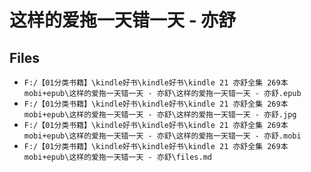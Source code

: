 # 这样的爱拖一天错一天 - 亦舒

## Files

- `F:/【01分类书籍】\kindle好书\kindle好书\kindle 21 亦舒全集 269本 mobi+epub\这样的爱拖一天错一天 - 亦舒\这样的爱拖一天错一天 - 亦舒.epub`
- `F:/【01分类书籍】\kindle好书\kindle好书\kindle 21 亦舒全集 269本 mobi+epub\这样的爱拖一天错一天 - 亦舒\这样的爱拖一天错一天 - 亦舒.jpg`
- `F:/【01分类书籍】\kindle好书\kindle好书\kindle 21 亦舒全集 269本 mobi+epub\这样的爱拖一天错一天 - 亦舒\这样的爱拖一天错一天 - 亦舒.mobi`
- `F:/【01分类书籍】\kindle好书\kindle好书\kindle 21 亦舒全集 269本 mobi+epub\这样的爱拖一天错一天 - 亦舒\files.md`
